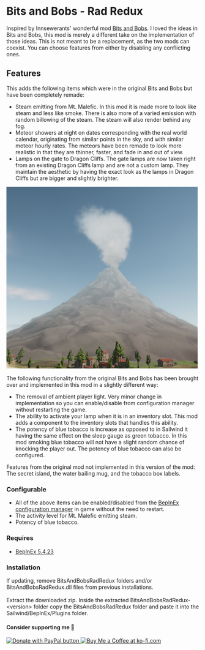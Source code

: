 # Bits and Bobs - Rad Redux

Inspired by Innsewerants' wonderful mod [Bits and Bobs](https://discord.com/channels/898258030783791164/1218974651603091547). I loved the ideas in Bits and Bobs, this mod is merely a different take on the implementation of those ideas. This is not meant to be a replacement, as the two mods can coexist. You can choose features from either by disabling any conflicting ones.  

## Features

This adds the following items which were in the original Bits and Bobs but have been completely remade:
* Steam emitting from Mt. Malefic. In this mod it is made more to look like steam and less like smoke. There is also more of a varied emission with random billowing of the steam. The steam will also render behind any fog.
* Meteor showers at night on dates corresponding with the real world calendar, originating from similar points in the sky, and with similar meteor hourly rates. The meteors have been remade to look more realistic in that they are thinner, faster, and fade in and out of view.
* Lamps on the gate to Dragon Cliffs. The gate lamps are now taken right from an existing Dragon Cliffs lamp and are not a custom lamp. They maintain the aesthetic by having the exact look as the lamps in Dragon Cliffs but are bigger and slightly brighter.

<img src="https://github.com/bryon82/SailwindBitsAndBobsRadRedux/blob/main/Screenshots/Mt_Malefic.png" alt="Screenshot of Mt. Malefic with steam" width="500"/><br>

The following functionality from the original Bits and Bobs has been brought over and implemented in this mod in a slightly different way:
* The removal of ambient player light. Very minor change in implementation so you can enable/disable from configuration manager without restarting the game.
* The ability to activate your lamp when it is in an inventory slot. This mod adds a component to the inventory slots that handles this ability.
* The potency of blue tobacco is increase as opposed to in Sailwind it having the same effect on the sleep gauge as green tobacco. In this mod smoking blue tobacco will not have a slight random chance of knocking the player out. The potency of blue tobacco can also be configured.

Features from the original mod not implemented in this version of the mod: The secret island, the water bailing mug, and the tobacco box labels.

### Configurable

* All of the above items can be enabled/disabled from the [BepInEx configuration manager](https://github.com/BepInEx/BepInEx.ConfigurationManager) in game without the need to restart.
* The activity level for Mt. Malefic emitting steam.
* Potency of blue tobacco.

### Requires

* [BepInEx 5.4.23](https://github.com/BepInEx/BepInEx/releases)

### Installation

If updating, remove BitsAndBobsRadRedux folders and/or BitsAndBobsRadRedux.dll files from previous installations.  
<br>
Extract the downloaded zip. Inside the extracted BitsAndBobsRadRedux-\<version\> folder copy the BitsAndBobsRadRedux folder and paste it into the Sailwind/BepInEx/Plugins folder.  

#### Consider supporting me 🤗

<a href='https://www.paypal.com/donate/?business=WKY25BB3TSH6E&no_recurring=0&item_name=Thank+you+for+your+support%21+I%27m+glad+you+are+enjoying+my+mods%21&currency_code=USD' target='_blank'><img src="https://www.paypalobjects.com/en_US/i/btn/btn_donate_LG.gif" border="0" alt="Donate with PayPal button" />
<a href='https://ko-fi.com/S6S11DDLMC' target='_blank'><img height='36' style='border:0px;height:36px;' src='https://storage.ko-fi.com/cdn/kofi6.png?v=6' border='0' alt='Buy Me a Coffee at ko-fi.com' /></a>
